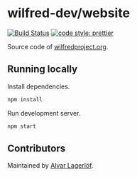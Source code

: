 # wilfred-dev/website

[![Build Status](https://travis-ci.com/wilfred-dev/website.svg?branch=master)](https://travis-ci.com/wilfred-dev/website)
[![code style: prettier](https://img.shields.io/badge/code_style-prettier-ff69b4.svg)](https://github.com/prettier/prettier)

Source code of [wilfredproject.org](https://wilfredproject.org).

## Running locally

Install dependencies.

```bash
npm install
```

Run development server.

```bash
npm start
```

## Contributors

Maintained by [Alvar Lagerlöf](https://github.com/alvarlagerlof).
